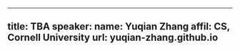  ---
title: TBA
speaker:
  name: Yuqian Zhang
  affil: CS, Cornell University
  url: yuqian-zhang.github.io
---

